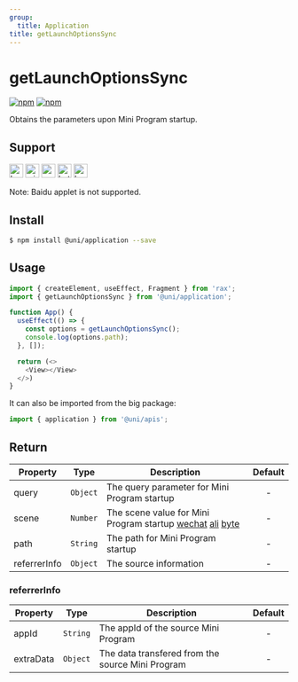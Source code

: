 ```yaml
---
group:
  title: Application
title: getLaunchOptionsSync
---
```


# getLaunchOptionsSync 

[![npm](https://img.shields.io/npm/v/@uni/application.svg)](https://www.npmjs.com/package/@uni/application)
[![npm](https://img.shields.io/npm/v/@uni/apis.svg)](https://www.npmjs.com/package/@uni/apis)

Obtains the parameters upon Mini Program startup.

## Support

<img alt="browser" src="https://gw.alicdn.com/tfs/TB1uYFobGSs3KVjSZPiXXcsiVXa-200-200.svg" width="25px" height="25px" title="h5" /> <img alt="miniApp" src="https://gw.alicdn.com/tfs/TB1bBpmbRCw3KVjSZFuXXcAOpXa-200-200.svg" width="25px" height="25px" title="ali miniprogram" /> <img alt="wechatMiniprogram" src="https://img.alicdn.com/tfs/TB1slcYdxv1gK0jSZFFXXb0sXXa-200-200.svg" width="25px" height="25px" title="wechatMiniprogram" /> <img alt="bytedanceMicroApp" src="https://gw.alicdn.com/tfs/TB1jFtVzO_1gK0jSZFqXXcpaXXa-200-200.svg" width="25px" height="25px" title="bytedanceMicroApp" /> <img alt="kuaiShouMiniProgram" src="https://gw.alicdn.com/imgextra/i4/O1CN01kzmJMM24jcFEzp5Wv_!!6000000007427-2-tps-200-200.png" width="25px" height="25px" title="KuaiShouMiniProgram" />

Note: Baidu applet is not supported.

## Install

```bash
$ npm install @uni/application --save
```

## Usage

```js
import { createElement, useEffect, Fragment } from 'rax';
import { getLaunchOptionsSync } from '@uni/application';

function App() {
  useEffect(() => {
    const options = getLaunchOptionsSync();
    console.log(options.path);
  }, []);

  return (<>
    <View></View>
  </>)
}
```
It can also be imported from the big package:

```js
import { application } from '@uni/apis';
```
## Return

| Property | Type     | Description  | Default |
| ---- | -------- | ----- | :----: |
| query  | `Object` | The query parameter for Mini Program startup |   -    |
| scene  | `Number` | The scene value for Mini Program startup [wechat](https://developers.weixin.qq.com/miniprogram/dev/api/base/app/life-cycle/wx.getLaunchOptionsSync.html) [ali](https://opendocs.alipay.com/mini/framework/scene) [byte](https://microapp.bytedance.com/docs/zh-CN/mini-app/develop/framework/scene-value/) |   -    |
| path  | `String` | The path for Mini Program startup |   -    |
| referrerInfo  | `Object` | The source information |   -    |

### referrerInfo

| Property | Type     | Description  | Default |
| ---- | -------- | ----- | :----: |
| appId  | `String` | The appId of the source Mini Program |   -    |
| extraData  | `Object` | The data transfered from the source Mini Program |   -    |